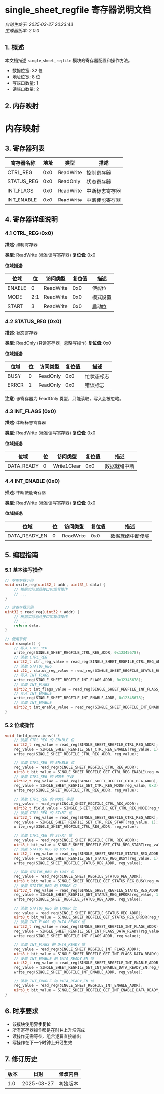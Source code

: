 # single_sheet_regfile 寄存器说明文档

*自动生成于: 2025-03-27 20:23:43*  
*生成器版本: 2.0.0*

## 1. 概述

本文档描述 `single_sheet_regfile` 模块的寄存器配置和操作方法。

- 数据位宽: 32 位
- 地址位宽: 8 位
- 写端口数量: 1
- 读端口数量: 2

## 2. 内存映射

# 内存映射



## 3. 寄存器列表

| 寄存器名称 | 地址 | 类型 | 描述 |
|------------|------|------|------|
| CTRL_REG | 0x0 | ReadWrite | 控制寄存器 |
| STATUS_REG | 0x0 | ReadOnly | 状态寄存器 |
| INT_FLAGS | 0x0 | ReadWrite | 中断标志寄存器 |
| INT_ENABLE | 0x0 | ReadWrite | 中断使能寄存器 |

## 4. 寄存器详细说明

### 4.1 CTRL_REG (0x0)

**描述**: 控制寄存器

**类型**: ReadWrite (标准读写寄存器)
**复位值**: 0x0

**位域描述**:


| 位域 | 位 | 访问类型 | 复位值 | 描述 |
|------|---|----------|--------|------|
| ENABLE | 0 | ReadWrite | 0x0 | 使能位 |
| MODE | 2:1 | ReadWrite | 0x0 | 模式设置 |
| START | 3 | ReadWrite | 0x0 | 启动位 |









### 4.2 STATUS_REG (0x0)

**描述**: 状态寄存器

**类型**: ReadOnly (只读寄存器，忽略写操作)
**复位值**: 0x0

**位域描述**:


| 位域 | 位 | 访问类型 | 复位值 | 描述 |
|------|---|----------|--------|------|
| BUSY | 0 | ReadOnly | 0x0 | 忙状态标志 |
| ERROR | 1 | ReadOnly | 0x0 | 错误标志 |

**注意**: 该寄存器为 ReadOnly 类型，只能读取，写入会被忽略。








### 4.3 INT_FLAGS (0x0)

**描述**: 中断标志寄存器

**类型**: ReadWrite (标准读写寄存器)
**复位值**: 0x0

**位域描述**:


| 位域 | 位 | 访问类型 | 复位值 | 描述 |
|------|---|----------|--------|------|
| DATA_READY | 0 | Write1Clear | 0x0 | 数据就绪中断 |









### 4.4 INT_ENABLE (0x0)

**描述**: 中断使能寄存器

**类型**: ReadWrite (标准读写寄存器)
**复位值**: 0x0

**位域描述**:


| 位域 | 位 | 访问类型 | 复位值 | 描述 |
|------|---|----------|--------|------|
| DATA_READY_EN | 0 | ReadWrite | 0x0 | 数据就绪中断使能 |










## 5. 编程指南

### 5.1 基本读写操作

```c
// 写寄存器示例
void write_reg(uint32_t addr, uint32_t data) {
    // 根据实际总线接口实现写操作
    // ...
}

// 读寄存器示例
uint32_t read_reg(uint32_t addr) {
    // 根据实际总线接口实现读操作
    // ...
    return data;
}

// 使用示例
void example() {
    // 写入 CTRL_REG
    write_reg(SINGLE_SHEET_REGFILE_CTRL_REG_ADDR, 0x12345678);
    // 读取 CTRL_REG
    uint32_t ctrl_reg_value = read_reg(SINGLE_SHEET_REGFILE_CTRL_REG_ADDR);
    // 读取 STATUS_REG
    uint32_t status_reg_value = read_reg(SINGLE_SHEET_REGFILE_STATUS_REG_ADDR);
    // 写入 INT_FLAGS
    write_reg(SINGLE_SHEET_REGFILE_INT_FLAGS_ADDR, 0x12345678);
    // 读取 INT_FLAGS
    uint32_t int_flags_value = read_reg(SINGLE_SHEET_REGFILE_INT_FLAGS_ADDR);
    // 写入 INT_ENABLE
    write_reg(SINGLE_SHEET_REGFILE_INT_ENABLE_ADDR, 0x12345678);
    // 读取 INT_ENABLE
    uint32_t int_enable_value = read_reg(SINGLE_SHEET_REGFILE_INT_ENABLE_ADDR);
}
```

### 5.2 位域操作

```c
void field_operations() {
    // 设置 CTRL_REG 的 ENABLE 位
    uint32_t reg_value = read_reg(SINGLE_SHEET_REGFILE_CTRL_REG_ADDR);
    reg_value = SINGLE_SHEET_REGFILE_SET_CTRL_REG_ENABLE(reg_value, 1);
    write_reg(SINGLE_SHEET_REGFILE_CTRL_REG_ADDR, reg_value);
    
    // 读取 CTRL_REG 的 ENABLE 位
    reg_value = read_reg(SINGLE_SHEET_REGFILE_CTRL_REG_ADDR);
    uint8_t bit_value = SINGLE_SHEET_REGFILE_GET_CTRL_REG_ENABLE(reg_value);
    // 设置 CTRL_REG 的 MODE 字段
    uint32_t reg_value = read_reg(SINGLE_SHEET_REGFILE_CTRL_REG_ADDR);
    reg_value = SINGLE_SHEET_REGFILE_SET_CTRL_REG_MODE(reg_value, 0x3);
    write_reg(SINGLE_SHEET_REGFILE_CTRL_REG_ADDR, reg_value);
    
    // 读取 CTRL_REG 的 MODE 字段
    reg_value = read_reg(SINGLE_SHEET_REGFILE_CTRL_REG_ADDR);
    uint32_t field_value = SINGLE_SHEET_REGFILE_GET_CTRL_REG_MODE(reg_value);
    // 设置 CTRL_REG 的 START 位
    uint32_t reg_value = read_reg(SINGLE_SHEET_REGFILE_CTRL_REG_ADDR);
    reg_value = SINGLE_SHEET_REGFILE_SET_CTRL_REG_START(reg_value, 1);
    write_reg(SINGLE_SHEET_REGFILE_CTRL_REG_ADDR, reg_value);
    
    // 读取 CTRL_REG 的 START 位
    reg_value = read_reg(SINGLE_SHEET_REGFILE_CTRL_REG_ADDR);
    uint8_t bit_value = SINGLE_SHEET_REGFILE_GET_CTRL_REG_START(reg_value);
    // 设置 STATUS_REG 的 BUSY 位
    uint32_t reg_value = read_reg(SINGLE_SHEET_REGFILE_STATUS_REG_ADDR);
    reg_value = SINGLE_SHEET_REGFILE_SET_STATUS_REG_BUSY(reg_value, 1);
    write_reg(SINGLE_SHEET_REGFILE_STATUS_REG_ADDR, reg_value);
    
    // 读取 STATUS_REG 的 BUSY 位
    reg_value = read_reg(SINGLE_SHEET_REGFILE_STATUS_REG_ADDR);
    uint8_t bit_value = SINGLE_SHEET_REGFILE_GET_STATUS_REG_BUSY(reg_value);
    // 设置 STATUS_REG 的 ERROR 位
    uint32_t reg_value = read_reg(SINGLE_SHEET_REGFILE_STATUS_REG_ADDR);
    reg_value = SINGLE_SHEET_REGFILE_SET_STATUS_REG_ERROR(reg_value, 1);
    write_reg(SINGLE_SHEET_REGFILE_STATUS_REG_ADDR, reg_value);
    
    // 读取 STATUS_REG 的 ERROR 位
    reg_value = read_reg(SINGLE_SHEET_REGFILE_STATUS_REG_ADDR);
    uint8_t bit_value = SINGLE_SHEET_REGFILE_GET_STATUS_REG_ERROR(reg_value);
    // 设置 INT_FLAGS 的 DATA_READY 位
    uint32_t reg_value = read_reg(SINGLE_SHEET_REGFILE_INT_FLAGS_ADDR);
    reg_value = SINGLE_SHEET_REGFILE_SET_INT_FLAGS_DATA_READY(reg_value, 1);
    write_reg(SINGLE_SHEET_REGFILE_INT_FLAGS_ADDR, reg_value);
    
    // 读取 INT_FLAGS 的 DATA_READY 位
    reg_value = read_reg(SINGLE_SHEET_REGFILE_INT_FLAGS_ADDR);
    uint8_t bit_value = SINGLE_SHEET_REGFILE_GET_INT_FLAGS_DATA_READY(reg_value);
    // 设置 INT_ENABLE 的 DATA_READY_EN 位
    uint32_t reg_value = read_reg(SINGLE_SHEET_REGFILE_INT_ENABLE_ADDR);
    reg_value = SINGLE_SHEET_REGFILE_SET_INT_ENABLE_DATA_READY_EN(reg_value, 1);
    write_reg(SINGLE_SHEET_REGFILE_INT_ENABLE_ADDR, reg_value);
    
    // 读取 INT_ENABLE 的 DATA_READY_EN 位
    reg_value = read_reg(SINGLE_SHEET_REGFILE_INT_ENABLE_ADDR);
    uint8_t bit_value = SINGLE_SHEET_REGFILE_GET_INT_ENABLE_DATA_READY_EN(reg_value);
}
```

## 6. 时序要求

- 该模块使用**异步复位**
- 所有寄存器操作都是在时钟上升沿完成
- 读操作无需等待，组合逻辑直接输出
- 写操作在下一个时钟上升沿生效

## 7. 修订历史

| 版本 | 日期 | 修改内容 |
|------|------|----------|
| 1.0 | 2025-03-27 | 初始版本 | 